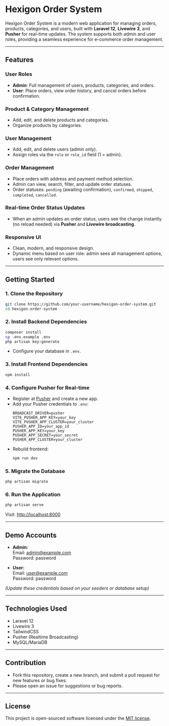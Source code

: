 # Hexigon Order System

Hexigon Order System is a modern web application for managing orders, products, categories, and users, built with **Laravel 12**, **Livewire 3**, and **Pusher** for real-time updates. The system supports both admin and user roles, providing a seamless experience for e-commerce order management.

---

## Features

### User Roles
- **Admin**: Full management of users, products, categories, and orders.
- **User**: Place orders, view order history, and cancel orders before confirmation.

### Product & Category Management
- Add, edit, and delete products and categories.
- Organize products by categories.

### User Management
- Add, edit, and delete users (admin only).
- Assign roles via the `role` or `role_id` field (1 = admin).

### Order Management
- Place orders with address and payment method selection.
- Admin can view, search, filter, and update order statuses.
- Order statuses: `pending` (awaiting confirmation), `confirmed`, `shipped`, `completed`, `cancelled`.

### Real-time Order Status Updates
- When an admin updates an order status, users see the change instantly (no reload needed) via **Pusher** and **Livewire broadcasting**.

### Responsive UI
- Clean, modern, and responsive design.
- Dynamic menu based on user role: admin sees all management options, users see only relevant options.

---

## Getting Started

### 1. Clone the Repository
```bash
git clone https://github.com/your-username/hexigon-order-system.git
cd hexigon-order-system
```

### 2. Install Backend Dependencies
```bash
composer install
cp .env.example .env
php artisan key:generate
```
- Configure your database in `.env`.

### 3. Install Frontend Dependencies
```bash
npm install
```

### 4. Configure Pusher for Real-time
- Register at [Pusher](https://pusher.com/) and create a new app.
- Add your Pusher credentials to `.env`:
  ```env
  BROADCAST_DRIVER=pusher
  VITE_PUSHER_APP_KEY=your_key
  VITE_PUSHER_APP_CLUSTER=your_cluster
  PUSHER_APP_ID=your_app_id
  PUSHER_APP_KEY=your_key
  PUSHER_APP_SECRET=your_secret
  PUSHER_APP_CLUSTER=your_cluster
  ```
- Rebuild frontend:
  ```bash
  npm run dev
  ```

### 5. Migrate the Database
```bash
php artisan migrate
```

### 6. Run the Application
```bash
php artisan serve
```
Visit: [http://localhost:8000](http://localhost:8000)

---

## Demo Accounts

- **Admin:**  
  Email: admin@example.com  
  Password: password

- **User:**  
  Email: user@example.com  
  Password: password

*(Update these credentials based on your seeders or database setup)*

---

## Technologies Used
- Laravel 12
- Livewire 3
- TailwindCSS
- Pusher (Realtime Broadcasting)
- MySQL/MariaDB

---

## Contribution
- Fork this repository, create a new branch, and submit a pull request for new features or bug fixes.
- Please open an issue for suggestions or bug reports.

---

## License

This project is open-sourced software licensed under the [MIT license](https://opensource.org/licenses/MIT).
